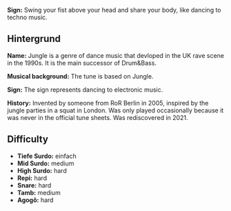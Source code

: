 **Sign:** Swing your fist above your head and share your body, like dancing to
techno music.

## Hintergrund

**Name:** Jungle is a genre of dance music that devloped in the UK rave scene in
the 1990s. It is the main successor of Drum&Bass.

**Musical background:** The tune is based on Jungle.

**Sign:** The sign represents dancing to electronic music.

**History:** Invented by someone from RoR Berlin in 2005, inspired by the jungle
parties in a squat in London. Was only played occasionally because it was never
in the official tune sheets. Was rediscovered in 2021.

## Difficulty

* **Tiefe Surdo:** einfach
* **Mid Surdo:** medium
* **High Surdo:** hard
* **Repi:** hard
* **Snare:** hard
* **Tamb:** medium
* **Agogô:** hard

